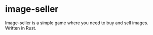 # image-seller
Image-seller is a simple game where you need to buy and sell images. Written in Rust.
